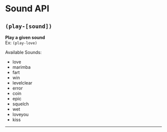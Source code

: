 # Sound API

## `(play-[sound])`  
__Play a given sound__  
Ex: `(play-love)`  

Available Sounds:
* love
* marimba
* fart
* win
* levelclear
* error
* coin
* epic
* squelch
* wet
* loveyou
* kiss


---